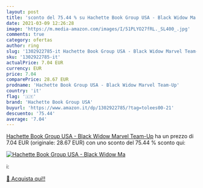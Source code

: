```yaml
---
layout: post
title: 'sconto del 75.44 % su Hachette Book Group USA - Black Widow Ma  '
date: 2021-03-09 12:26:28
image: 'https://m.media-amazon.com/images/I/51PLYO27fRL._SL400_.jpg'
comments: true
category: ofertas
author: ring
slug: '1302922785-it Hachette Book Group USA - Black Widow Marvel Team-Up'
sku: '1302922785-it'
actualPrice: 7.04 EUR
currency: EUR
price: 7.04
comparePrice: 28.67 EUR
prodname: 'Hachette Book Group USA - Black Widow Marvel Team-Up'
country: 'it'
flag: '🇮🇹'
brand: 'Hachette Book Group USA'
buyurl: 'https://www.amazon.it/dp/1302922785/?tag=tolees00-21'
descuento: '75.44'
average: '7.04'
---
```


[Hachette Book Group USA - Black Widow Marvel Team-Up](https://www.amazon.it/dp/1302922785/?tag=tolees00-21) ha un prezzo di 7.04 EUR (originale: 28.67 EUR) con uno sconto del 75.44 % sconto qui:

[![Hachette Book Group USA - Black Widow Ma](https://m.media-amazon.com/images/I/51PLYO27fRL._SL400_.jpg)](https://www.amazon.it/dp/1302922785/?tag=tolees00-21)

ℹ️:


[🛒 Acquista qui!!](https://www.amazon.it/dp/1302922785/?tag=tolees00-21)
